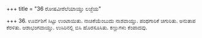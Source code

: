 +++
title = "36 ರೋಷವೀರೆಲೆಯಾಯ್ತು ಲಜ್ಜೆಯ"

+++
36. ಊರ್ವಶಿಗೆ ಸಿಟ್ಟು ಉಂಟಾಯಿತು.  ನಾಚಿಕೆಯೆಂಬುದು ನಾಶವಾಯ್ತು. ಪಂಥಗಾರಿಕೆ ಚಿಗುರಿತು. ಅನುತಾಪ ಕೆರಳಿತು. ಆಶಾಭಂಗವಾಯ್ತು. ಉಸಿರಿನಲ್ಲಿ ಬಿಸಿ ಹೊರಸೂಸಿತು. ಕಣ್ಣುಗಳು ಕೆಂಪಾದವು.
